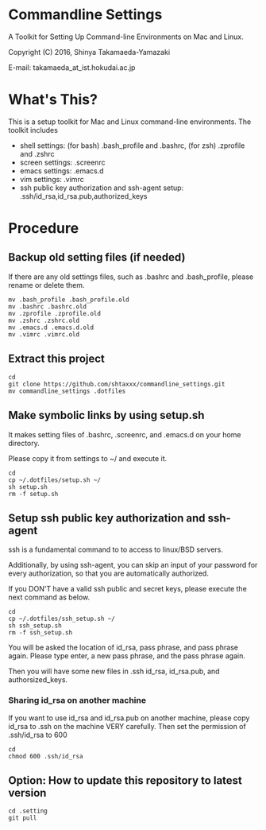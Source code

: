 Commandline Settings
================================================================================

A Toolkit for Setting Up Command-line Environments on Mac and Linux.

Copyright (C) 2016, Shinya Takamaeda-Yamazaki

E-mail: takamaeda\_at\_ist.hokudai.ac.jp


What's This?
==============================

This is a setup toolkit for Mac and Linux command-line environments. The toolkit includes

- shell settings: (for bash) .bash_profile and .bashrc, (for zsh) .zprofile and .zshrc
- screen settings: .screenrc
- emacs settings: .emacs.d
- vim settings: .vimrc
- ssh public key authorization and ssh-agent setup: .ssh/id_rsa,id_rsa.pub,authorized_keys


Procedure
================================================================================

Backup old setting files (if needed)
----------------------------------------

If there are any old settings files, such as .bashrc and .bash_profile, please rename or delete them.

    mv .bash_profile .bash_profile.old
    mv .bashrc .bashrc.old
    mv .zprofile .zprofile.old
    mv .zshrc .zshrc.old
    mv .emacs.d .emacs.d.old
    mv .vimrc .vimrc.old


Extract this project
----------------------------------------

    cd
    git clone https://github.com/shtaxxx/commandline_settings.git
    mv commandline_settings .dotfiles
    

Make symbolic links by using setup.sh
----------------------------------------

It makes setting files of .bashrc, .screenrc, and .emacs.d on your home directory.

Please copy it from settings to ~/ and execute it.

    cd
    cp ~/.dotfiles/setup.sh ~/
    sh setup.sh
    rm -f setup.sh


Setup ssh public key authorization and ssh-agent
----------------------------------------

ssh is a fundamental command to to access to linux/BSD servers.

Additionally, by using ssh-agent, you can skip an input of your password for every authorization, so that you are automatically authorized.

If you DON'T have a valid ssh public and secret keys, please execute the next command as below.

    cd
    cp ~/.dotfiles/ssh_setup.sh ~/
    sh ssh_setup.sh
    rm -f ssh_setup.sh

You will be asked the location of id_rsa, pass phrase, and pass phrase again.
Please type enter, a new pass phrase, and the pass phrase again.

Then you will have some new files in .ssh id_rsa, id_rsa.pub, and authorsized_keys.

### Sharing id_rsa on another machine

If you want to use id_rsa and id_rsa.pub on another machine, please copy id_rsa to .ssh on the machine VERY carefully.
Then set the permission of .ssh/id_rsa to 600

    cd
    chmod 600 .ssh/id_rsa


Option: How to update this repository to latest version
----------------------------------------

    cd .setting
    git pull
